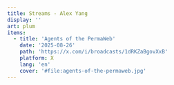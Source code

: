 ```yaml
---
title: Streams - Alex Yang
display: ''
art: plum
items:
  - title: 'Agents of the PermaWeb'
    date: '2025-08-26'
    path: 'https://x.com/i/broadcasts/1dRKZaBgovXxB'
    platform: X
    lang: 'en'
    cover: '#file:agents-of-the-permaweb.jpg'
---
```


<SubNav />

<ListPosts :posts="frontmatter.items.reverse()" />

